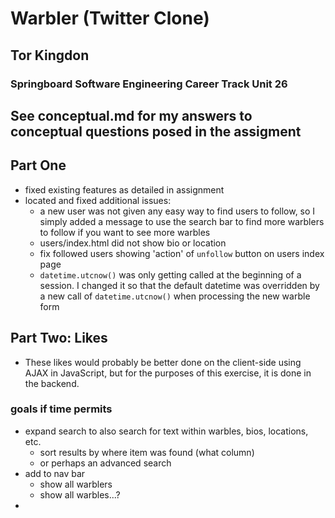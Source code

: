 # Warbler (Twitter Clone)
## Tor Kingdon
### Springboard Software Engineering Career Track Unit 26

## See conceptual.md for my answers to conceptual questions posed in the assigment

## Part One
 - fixed existing features as detailed in assignment
 - located and fixed additional issues:
   - a new user was not given any easy way to find users to follow, so I simply added a message to use the search bar to find more warblers to follow if you want to see more warbles
   - users/index.html did not show bio or location
   - fix followed users showing 'action' of `unfollow` button on users index page
   - `datetime.utcnow()` was only getting called at the beginning of a session. I changed it so that the default datetime was overridden by a new call of `datetime.utcnow()` when processing the new warble form

## Part Two: Likes
 - These likes would probably be better done on the client-side using AJAX in JavaScript, but for the purposes of this exercise, it is done in the backend.

### goals **if time permits**
   - expand search to also search for text within warbles, bios, locations, etc.
     - sort results by where item was found (what column)
     - or perhaps an advanced search
   - add to nav bar
     - show all warblers
     - show all warbles...? 
 - 